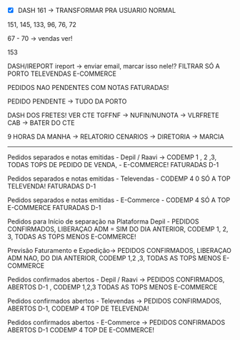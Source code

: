 - [x] DASH 161 -> TRANSFORMAR PRA USUARIO NORMAL

151, 145, 133, 96, 76, 72

67 - 70 -> vendas ver!


153


DASH/IREPORT ireport  -> enviar email, marcar isso nele!?
FILTRAR SÓ A PORTO
TELEVENDAS
E-COMMERCE

PEDIDOS NAO PENDENTES COM NOTAS FATURADAS!

PEDIDO PENDENTE -> TUDO DA PORTO


DASH DOS FRETES! VER CTE
TGFFNF -> NUFIN/NUNOTA -> VLRFRETE CAB -> BATER DO CTE

9 HORAS DA MANHA -> RELATORIO CENARIOS -> DIRETORIA -> MARCIA 


---

Pedidos separados e notas emitidas - Depil / Raavi -> CODEMP 1 , 2 ,3, TODAS TOPS DE PEDIDO DE VENDA, - E-COMMERCE! FATURADAS D-1


Pedidos separados e notas emitidas - Televendas - CODEMP 4 0 SÓ A TOP TELEVENDA! FATURADAS D-1

Pedidos separados e notas emitidas - E-Commerce - CODEMP 4 SÓ A TOP E-COMMERCE FATURADAS D-1


Pedidos para Início de separação na Plataforma Depil - PEDIDOS CONFIRMADOS, LIBERAÇAO ADM = SIM DO DIA ANTERIOR, CODEMP 1, 2, 3, TODAS AS TOPS MENOS E-COMMERCE!


Previsão Faturamento e Expedição-> PEDIDOS CONFIRMADOS, LIBERAÇAO ADM NAO, DO DIA ANTERIOR, CODEMP 1,2 ,3, TODAS AS TOPS MENOS E-COMMERCE


Pedidos confirmados abertos - Depil / Raavi -> PEDIDOS CONFIRMADOS, ABERTOS D-1 , CODEMP 1,2,3 TODAS AS TOPS MENOS E-COMMERCE


Pedidos confirmados abertos - Televendas -> PEDIDOS CONFIRMADOS, ABERTOS D-1, CODEMP 4 TOP DE TELEVENDA!

Pedidos confirmados abertos - E-Commerce -> PEDIDOS CONFIRMADOS ABERTOS D-1 CODEMP 4 TOP DE E-COMMERCE!
